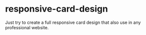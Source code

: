 # responsive-card-design
Just try to create a full responsive card design that also use in any professional website.
